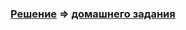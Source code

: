 ### [Решение](https://github.com/Cliffart44/Java_hw_3.5/tree/manager) => [домашнего задания](https://github.com/netology-code/javaqa-homeworks/tree/master/inheritance#%D0%B7%D0%B0%D0%B4%D0%B0%D1%87%D0%B0-1---%D0%BC%D0%B5%D0%BD%D0%B5%D0%B4%D0%B6%D0%B5%D1%80-%D1%82%D0%BE%D0%B2%D0%B0%D1%80%D0%BE%D0%B2)